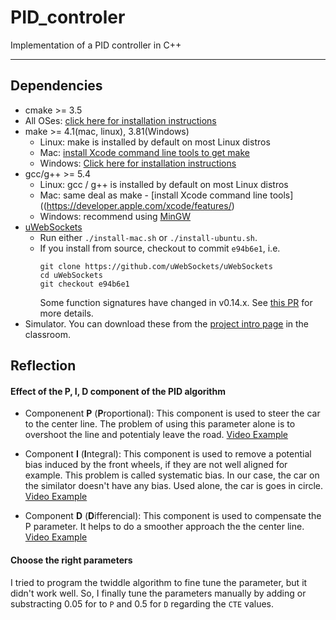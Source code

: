 # PID_controler
Implementation of a PID controller in C++

---

## Dependencies

* cmake >= 3.5
 * All OSes: [click here for installation instructions](https://cmake.org/install/)
* make >= 4.1(mac, linux), 3.81(Windows)
  * Linux: make is installed by default on most Linux distros
  * Mac: [install Xcode command line tools to get make](https://developer.apple.com/xcode/features/)
  * Windows: [Click here for installation instructions](http://gnuwin32.sourceforge.net/packages/make.htm)
* gcc/g++ >= 5.4
  * Linux: gcc / g++ is installed by default on most Linux distros
  * Mac: same deal as make - [install Xcode command line tools]((https://developer.apple.com/xcode/features/)
  * Windows: recommend using [MinGW](http://www.mingw.org/)
* [uWebSockets](https://github.com/uWebSockets/uWebSockets)
  * Run either `./install-mac.sh` or `./install-ubuntu.sh`.
  * If you install from source, checkout to commit `e94b6e1`, i.e.
    ```
    git clone https://github.com/uWebSockets/uWebSockets 
    cd uWebSockets
    git checkout e94b6e1
    ```
    Some function signatures have changed in v0.14.x. See [this PR](https://github.com/udacity/CarND-MPC-Project/pull/3) for more details.
* Simulator. You can download these from the [project intro page](https://github.com/udacity/self-driving-car-sim/releases) in the classroom.

## Reflection
#### Effect of the P, I, D component of the PID algorithm

- Componenent **P** (**P**roportional): This component is used to steer the car to the center line. The problem of using this parameter alone is to overshoot the line and potentialy leave the road. 
[Video Example](https://www.youtube.com/watch?v=sw2Q0kSc9IQ)

- Component **I** (**I**ntegral): This component is used to remove a potential bias induced by the front wheels, if they are not well aligned for example. This problem is called systematic bias. In our case, the car on the similator doesn't have any bias. Used alone, the car is goes in circle.
[Video Example](https://www.youtube.com/watch?v=i-WsXaWw5Nc)

- Component **D** (**D**ifferencial): This component is used to compensate the P parameter. It helps to do a smoother approach the the center line.
[Video Example](https://www.youtube.com/watch?v=5LfCm6jDek8)

#### Choose the right parameters

I tried to program  the twiddle algorithm to fine tune the parameter, but it didn't work well. So, I finally tune the parameters manually by adding or substracting 0.05 for to `P` and 0.5 for `D` regarding the `CTE` values.
